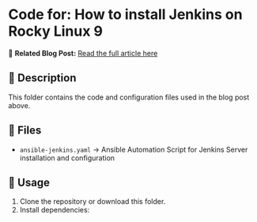 # Code for: How to install Jenkins on Rocky Linux 9

🔗 **Related Blog Post:** [Read the full article here](https://centlinux.com/install-jenkins-on-linux/)

## 📌 Description
This folder contains the code and configuration files used in the blog post above.

## 📂 Files
- `ansible-jenkins.yaml` → Ansible Automation Script for Jenkins Server installation and configuration

## 🚀 Usage
1. Clone the repository or download this folder.
2. Install dependencies:
   ```Ansible
